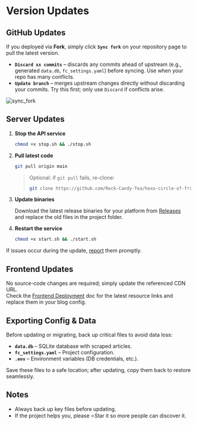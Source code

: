 # Version Updates

## GitHub Updates

If you deployed via **Fork**, simply click **`Sync fork`** on your repository page to pull the latest version.

* **`Discard xx commits`** – discards any commits ahead of upstream (e.g., generated `data.db`, `fc_settings.yaml`) before syncing. Use when your repo has many conflicts.  
* **`Update branch`** – merges upstream changes directly without discarding your commits. Try this first; only use `Discard` if conflicts arise.

![sync_fork](/imgs/docs/upgrade/01.png)

## Server Updates

1. **Stop the API service**

   ```bash
   chmod +x stop.sh && ./stop.sh
   ```

2. **Pull latest code**

   ```bash
   git pull origin main
   ```

   > Optional: if `git pull` fails, re-clone:
   > ```bash
   > git clone https://github.com/Rock-Candy-Tea/hexo-circle-of-friends
   > ```

3. **Update binaries**

   Download the latest release binaries for your platform from [Releases](https://github.com/Rock-Candy-Tea/hexo-circle-of-friends/releases) and replace the old files in the project folder.

4. **Restart the service**

   ```bash
   chmod +x start.sh && ./start.sh
   ```

If issues occur during the update, [report](contactus) them promptly.

## Frontend Updates

No source-code changes are required; simply update the referenced CDN URL.  
Check the [Frontend Deployment](frontenddeploy) doc for the latest resource links and replace them in your blog config.

## Exporting Config & Data

Before updating or migrating, back up critical files to avoid data loss:

* **`data.db`** – SQLite database with scraped articles.  
* **`fc_settings.yaml`** – Project configuration.  
* **`.env`** – Environment variables (DB credentials, etc.).

Save these files to a safe location; after updating, copy them back to restore seamlessly.

## Notes

* Always back up key files before updating.  
* If the project helps you, please ⭐Star it so more people can discover it.